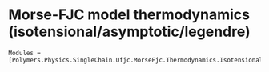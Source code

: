# Morse-FJC model thermodynamics (isotensional/asymptotic/legendre)

```@autodocs
Modules = [Polymers.Physics.SingleChain.Ufjc.MorseFjc.Thermodynamics.Isotensional.Asymptotic.Legendre]
```
